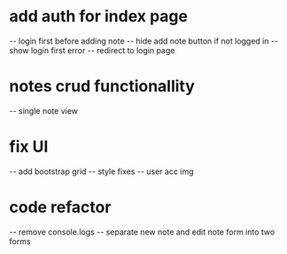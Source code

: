 <!-- # integrate GIT into the project -->

<!-- # integrate Firebase into the project -->
  <!-- -Register the project -->
  <!-- -init firestore -->
  <!-- -init node -->
  <!-- -install firebase -->
  <!-- -install webpack -->

<!-- # integrate Firebase Auth
  -sign up form
  -log in form 
  -log out button -->

<!-- # Notes
- new note form -->

# add auth for index page
  -- login first before adding note
  -- hide add note button if not logged in
  -- show login first error
  -- redirect to login page


# notes crud functionallity
  <!-- -- fix modal 
    - new note modal open from js  -->
  <!-- -- edit functionallity -->
  <!-- -- delete functionallity -->
  -- single note view

# fix UI
  -- add bootstrap grid
  -- style fixes
  -- user acc img

# code refactor
  -- remove console.logs
  -- separate new note and edit note form into two forms

